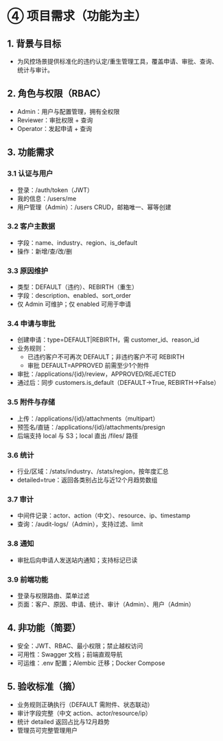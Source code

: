 # ④ 项目需求（功能为主）

## 1. 背景与目标
- 为风控场景提供标准化的违约认定/重生管理工具，覆盖申请、审批、查询、统计与审计。

## 2. 角色与权限（RBAC）
- Admin：用户与配置管理，拥有全权限
- Reviewer：审批权限 + 查询
- Operator：发起申请 + 查询

## 3. 功能需求
### 3.1 认证与用户
- 登录：/auth/token（JWT）
- 我的信息：/users/me
- 用户管理（Admin）：/users CRUD，邮箱唯一、幂等创建

### 3.2 客户主数据
- 字段：name、industry、region、is_default
- 操作：新增/查/改/删

### 3.3 原因维护
- 类型：DEFAULT（违约）、REBIRTH（重生）
- 字段：description、enabled、sort_order
- 仅 Admin 可维护；仅 enabled 可用于申请

### 3.4 申请与审批
- 创建申请：type=DEFAULT|REBIRTH，需 customer_id、reason_id
- 业务规则：
  - 已违约客户不可再次 DEFAULT；非违约客户不可 REBIRTH
  - 审批 DEFAULT=APPROVED 前需至少1个附件
- 审批：/applications/{id}/review，APPROVED/REJECTED
- 通过后：同步 customers.is_default（DEFAULT->True, REBIRTH->False）

### 3.5 附件与存储
- 上传：/applications/{id}/attachments（multipart）
- 预签名/直链：/applications/{id}/attachments/presign
- 后端支持 local 与 S3；local 直出 /files/ 路径

### 3.6 统计
- 行业/区域：/stats/industry、/stats/region，按年度汇总
- detailed=true：返回各类别占比与近12个月趋势数组

### 3.7 审计
- 中间件记录：actor、action（中文）、resource、ip、timestamp
- 查询：/audit-logs/（Admin），支持过滤、limit

### 3.8 通知
- 审批后向申请人发送站内通知；支持标记已读

### 3.9 前端功能
- 登录与权限路由、菜单过滤
- 页面：客户、原因、申请、统计、审计（Admin）、用户（Admin）

## 4. 非功能（简要）
- 安全：JWT、RBAC、最小权限；禁止越权访问
- 可用性：Swagger 文档；前端直观导航
- 可运维：.env 配置；Alembic 迁移；Docker Compose

## 5. 验收标准（摘）
- 业务规则正确执行（DEFAULT 需附件、状态联动）
- 审计字段完整（中文 action、actor/resource/ip）
- 统计 detailed 返回占比与12月趋势
- 管理员可完整管理用户
